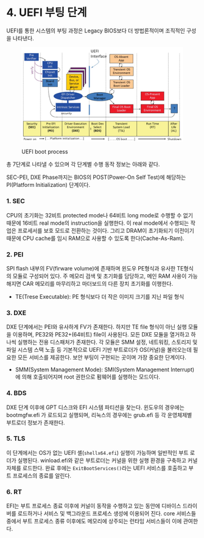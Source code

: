 # 4. UEFI 부팅 단계

UEFI를 통한 시스템의 부팅 과정은 Legacy BIOS보다 더 방법론적이며 조직적인 구성을 나타낸다.

<figure><img src="../.gitbook/assets/image (1) (6).png" alt=""><figcaption><p>UEFI boot process</p></figcaption></figure>

총 7단계로 나타낼 수 있으며 각 단계별 수행 동작 정보는 아래와 같다.

SEC-PEI, DXE Phase까지는 BIOS의 POST(Power-On Self Test)에 해당하는 PI(Platform Initialization) 단계이다.

### 1. **SEC**

CPU의 초기화는 32비트 protected mode나 64비트 long mode로 수행할 수 없기 때문에 16비트 real mode의 instruction을 실행한다. 이 real mode에서 수행되는 작업은 프로세서를 보호 모드로 전환하는 것이다. 그리고 DRAM이 초기화되기 이전이기 때문에 CPU cache를 임시 RAM으로 사용할 수 있도록 한다(Cache-As-Ram).

### 2. **PEI**

SPI flash 내부의 FV(firware volume)에 존재하며 윈도우 PE형식과 유사한 TE형식의 모듈로 구성되어 있다. 주 메모리 검색 및 초기화를 담당하고, 메인 RAM 사용이 가능해지면 CAR 메모리를 마무리하고 마더보드의 다른 장치 초기화를 이행한다.

* TE(Trese Executable): PE 형식보다 더 작은 이미지 크기를 지닌 파일 형식

### 3. **DXE**

DXE 단계에서는 PEI와 유사하게 FV가 존재한다. 하지만 TE file 형식이 아닌 실행 모듈을 이용하며, PE32와 PE32+(64비트) file이 사용된다. 모든 DXE 모듈을 열거하고 하나씩 실행하는 전용 디스패처가 존재한다. 각 모듈은 SMM 설정, 네트워킹, 스토리지 및 파일 시스템 스택 노출 등 기본적으로 UEFI 기반 부트로더가 OS(커널)을 불러오는데 필요한 모든 서비스를 제공한다. 보안 부팅이 구현되는 곳이며 가장 중요한 단계이다.

* SMM(System Management Mode): SMI(System Management Interrupt)에 의해 호출되어지며 root 권한으로 펌웨어를 실행하는 모드이다.

### 4. **BDS**

DXE 단계 이후에 GPT 디스크와 EFI 시스템 파티션을 찾는다. 윈도우의 경우에는 bootmgfw.efi 가 로드되고 실행되며, 리눅스의 경우에는 grub.efi 등 각 운영체제별 부트로더 정보가 존재한다.

### 5. **TLS**

이 단계에서는 OS가 없는 UEFI 셸(`shellx64.efi`) 실행이 가능하며 일반적인 부트 로더가 실행된다. winload.efi와 같은 부트로더는 커널을 위한 실행 환경을 구축하고 커널 자체를 로드한다. 완료 후에는 `ExitBootServices()`라는 UEFI 서비스를 호출하고 부트 프로세스의 종료를 알린다.

### 6. RT

EFI는 부트 프로세스 종료 이후에 커널이 동작을 수행하고 있는 동안에 디바이스 드라이버를 로드하거나 서비스 및 백그라운드 프로세스 생성에 이용되어 진다. core 서비스들 중에서 부트 프로세스 종류 이후에도 메모리에 상주되는 런타임 서비스들이 이에 관여한다.
